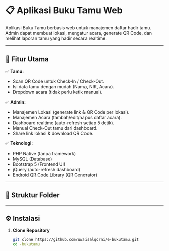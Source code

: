 # 📋 Aplikasi Buku Tamu Web

Aplikasi Buku Tamu berbasis web untuk manajemen daftar hadir tamu. Admin dapat membuat lokasi, mengatur acara, generate QR Code, dan melihat laporan tamu yang hadir secara realtime.

---

## 🚀 Fitur Utama

✅ **Tamu:**
- Scan QR Code untuk Check-In / Check-Out.
- Isi data tamu dengan mudah (Nama, NIK, Acara).  
- Dropdown acara (tidak perlu ketik manual).  

✅ **Admin:**
- Manajemen Lokasi (generate link & QR Code per lokasi).
- Manajemen Acara (tambah/edit/hapus daftar acara).  
- Dashboard realtime (auto-refresh setiap 5 detik).  
- Manual Check-Out tamu dari dashboard.  
- Share link lokasi & download QR Code.  

✅ **Teknologi:**
- PHP Native (tanpa framework)
- MySQL (Database)
- Bootstrap 5 (Frontend UI)
- jQuery (auto-refresh dashboard)
- [Endroid QR Code Library](https://github.com/endroid/qr-code) (QR Generator)

---

## 📂 Struktur Folder


---

## ⚙️ Instalasi

1. **Clone Repository**
   ```bash
   git clone https://github.com/uwaisalqorni/e-bukutamu.git
   cd -bukutamu
